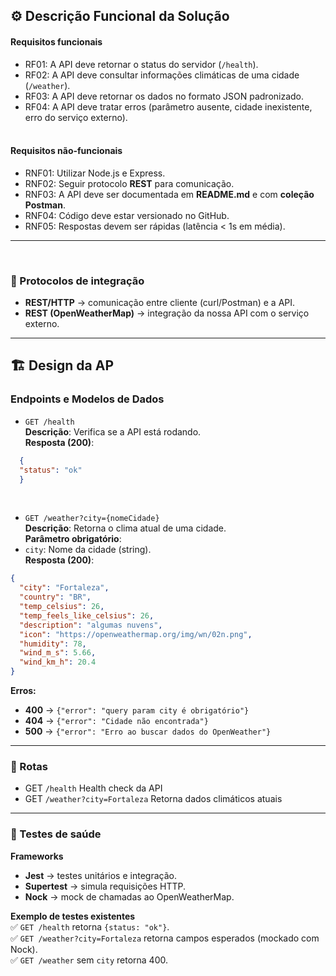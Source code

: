 ## ⚙️ Descrição Funcional da Solução

#### Requisitos funcionais
- RF01: A API deve retornar o status do servidor (`/health`).  
- RF02: A API deve consultar informações climáticas de uma cidade (`/weather`).  
- RF03: A API deve retornar os dados no formato JSON padronizado.  
- RF04: A API deve tratar erros (parâmetro ausente, cidade inexistente, erro do serviço externo).
  <br><br>

#### Requisitos não-funcionais
- RNF01: Utilizar Node.js e Express.  
- RNF02: Seguir protocolo **REST** para comunicação.  
- RNF03: A API deve ser documentada em **README.md** e com **coleção Postman**.  
- RNF04: Código deve estar versionado no GitHub.  
- RNF05: Respostas devem ser rápidas (latência < 1s em média).  

---

<br>

### 📡 Protocolos de integração
- **REST/HTTP** → comunicação entre cliente (curl/Postman) e a API.  
- **REST (OpenWeatherMap)** → integração da nossa API com o serviço externo.

---

## 🏗️ Design da AP

### Endpoints e Modelos de Dados

- ```GET /health```<br>
**Descrição**: Verifica se a API está rodando.<br>
 **Resposta (200)**:
```json
  {
  "status": "ok"
  }
```
<br> 

- ```GET /weather?city={nomeCidade}```<br>
 **Descrição**: Retorna o clima atual de uma cidade.<br>
 **Parâmetro obrigatório**:<br>
- ```city```: Nome da cidade (string).<br>
  **Resposta (200)**:
```json
{
  "city": "Fortaleza",
  "country": "BR",
  "temp_celsius": 26,
  "temp_feels_like_celsius": 26,
  "description": "algumas nuvens",
  "icon": "https://openweathermap.org/img/wn/02n.png",
  "humidity": 78,
  "wind_m_s": 5.66,
  "wind_km_h": 20.4
}
```
**Erros:**
- **400** → ```{"error": "query param city é obrigatório"}```<br>
- **404** → ```{"error": "Cidade não encontrada"}```<br>
- **500** → ```{"error": "Erro ao buscar dados do OpenWeather"}```<br>
---

### 📍 Rotas
- GET    ```/health```    Health check da API<br>
- GET    ```/weather?city=Fortaleza```    Retorna dados climáticos atuais<br>

---

### 🧪 Testes de saúde
**Frameworks**
- **Jest** → testes unitários e integração.
- **Supertest** → simula requisições HTTP.
- **Nock** → mock de chamadas ao OpenWeatherMap.<br>

**Exemplo de testes existentes**<br>
✅ ```GET /health``` retorna ```{status: "ok"}```.<br>
✅ ```GET /weather?city=Fortaleza``` retorna campos esperados (mockado com Nock).<br>
✅ ```GET /weather``` sem ```city``` retorna 400.<br>




